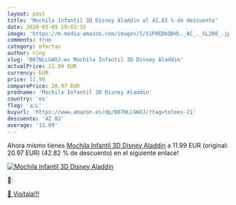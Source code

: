 ```yaml
---
layout: post
title: 'Mochila Infantil 3D Disney Aladdin al 42.82 % de descuento'
date: 2020-03-09 19:03:33
image: 'https://m.media-amazon.com/images/I/51P0EBbQDdL._AC_._SL200_.jpg'
comments: true
category: ofertas
author: ring
slug: 'B07NLLGWXJ-es Mochila Infantil 3D Disney Aladdin'
actualPrice: 11.99 EUR
currency: EUR
price: 11.99
comparePrice: 20.97 EUR
prodname: 'Mochila Infantil 3D Disney Aladdin'
country: 'es'
flag: '🇪🇸'
buyurl: 'https://www.amazon.es/dp/B07NLLGWXJ/?tag=tolees-21'
descuento: '42.82'
average: '11.99'
---
```


Ahora mismo tienes [Mochila Infantil 3D Disney Aladdin](https://www.amazon.es/dp/B07NLLGWXJ/?tag=tolees-21) a 11.99 EUR (original: 20.97 EUR) (42.82 %  de descuento) en el siguiente enlace!

[![Mochila Infantil 3D Disney Aladdin](https://m.media-amazon.com/images/I/51P0EBbQDdL._AC_._SL200_.jpg)](https://www.amazon.es/dp/B07NLLGWXJ/?tag=tolees-21)

🔎:


[🛒 Visítala!!!](https://www.amazon.es/dp/B07NLLGWXJ/?tag=tolees-21)
